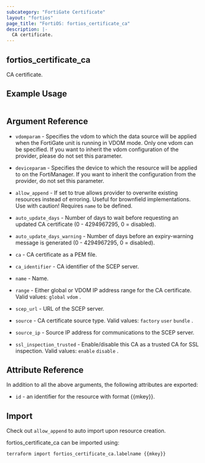```yaml
---
subcategory: "FortiGate Certificate"
layout: "fortios"
page_title: "FortiOS: fortios_certificate_ca"
description: |-
  CA certificate.
---
```


## fortios_certificate_ca
CA certificate.

## Example Usage

```hcl

```

## Argument Reference
* `vdomparam` - Specifies the vdom to which the data source will be applied when the FortiGate unit is running in VDOM mode. Only one vdom can be specified. If you want to inherit the vdom configuration of the provider, please do not set this parameter.
* `deviceparam` - Specifies the device to which the resource will be applied to on the FortiManager. If you want to inherit the configuration from the provider, do not set this parameter.
* `allow_append` - If set to true allows provider to overwrite existing resources instead of erroring. Useful for brownfield implementations. Use with caution! Requires `name` to be defined.

* `auto_update_days` - Number of days to wait before requesting an updated CA certificate (0 - 4294967295, 0 = disabled).
* `auto_update_days_warning` - Number of days before an expiry-warning message is generated (0 - 4294967295, 0 = disabled).
* `ca` - CA certificate as a PEM file.
* `ca_identifier` - CA identifier of the SCEP server.
* `name` - Name.
* `range` - Either global or VDOM IP address range for the CA certificate. Valid values: `global` `vdom` .
* `scep_url` - URL of the SCEP server.
* `source` - CA certificate source type. Valid values: `factory` `user` `bundle` .
* `source_ip` - Source IP address for communications to the SCEP server.
* `ssl_inspection_trusted` - Enable/disable this CA as a trusted CA for SSL inspection. Valid values: `enable` `disable` .

## Attribute Reference

In addition to all the above arguments, the following attributes are exported:
* `id` - an identifier for the resource with format {{mkey}}.

## Import

Check out `allow_append` to auto import upon resource creation.

fortios_certificate_ca can be imported using:
```sh
terraform import fortios_certificate_ca.labelname {{mkey}}
```
